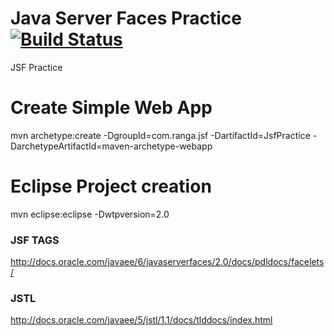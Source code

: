 # Java Server Faces Practice [![Build Status](https://travis-ci.org/bhupal4all/jsf-practice.svg?branch=master)](https://travis-ci.org/bhupal4all/jsf-practice)
JSF Practice

# Create Simple Web App
mvn archetype:create -DgroupId=com.ranga.jsf -DartifactId=JsfPractice -DarchetypeArtifactId=maven-archetype-webapp

# Eclipse Project creation
mvn eclipse:eclipse -Dwtpversion=2.0

### JSF TAGS ###
http://docs.oracle.com/javaee/6/javaserverfaces/2.0/docs/pdldocs/facelets/

### JSTL ####
http://docs.oracle.com/javaee/5/jstl/1.1/docs/tlddocs/index.html
